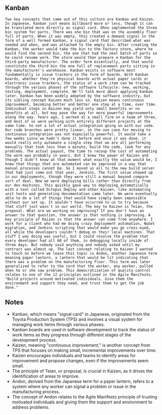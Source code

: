 ## Kanban
```
Two key concepts that came out of this culture are Kanban and Kaizen. In Japanese, Kanban just means billboard more or less, though it can be translated more directly as signal card. Ohno implemented the three bin system for parts. There was one bin that was on the assembly floor full of parts. When it was empty, this created a demand signal in the form of a well formed Kanban, a signal card that described what was needed and when, and was attached to the empty bin. After creating the Kanban, the worker would take the bin to the factory store, where he would find the second bin, the one that had the next batch of parts so he could resume work. The store would then prepare a Kanban for the third‑party manufacturer. The order form essentially, and that would constitute the third bin the one full of replacement parts sitting in the manufacturer's warehouse. Kanban exists in software most fundamentally in issue trackers in the form of boards. With Kanban boards, whether they're physical boards with actual paper cards or electronic issue trackers, the status of a work item can be tracked through the various phases of the software lifecycle: new, working, testing, deployment, complete. We'll talk more about applying Kanban later. Kanban has been widely adopted by the software industry, but its sibling concept Kaizen much less so. Kaizen means continuous improvement, becoming better and better one step at a time, over time. Individual steps in Kaizen may yield only small benefits or no benefits at all, but may pave the way for more powerful improvements along the way. Years ago, I worked at a small firm on a team of three, and most of us were working with entirely different projects at the same time. So not a lot of actual integration going on with our code. Our code branches were pretty linear, so the use case for moving to continuous integration was not especially powerful. It would take a few weeks since we hadn't done it before and once it was done, it would really only automate a single step that we are all performing manually that took less than a minute, build the code, look for any problems. The actual payout, the time to recoup the cost of automating the work was probably in years. But I knew the power of Kaizen and though I didn't know at that moment what exactly the value would be, I knew that things that are automated can be improved in a way that manual processes cannot be. So I moved us all to the new build server that had just come out that year, Jenkins. The first value showed up in our deployments, though they were still a manual beyond compare sort of deal. Now we were deploying bills rather than directly from our dev machines. This quickly gave way to deploying automatically with a tool called Octopus Deploy and other Kaizen, like automating unit tests and generating documentation came later. We were eventually able to do a lot of things that would have simply been impossible without our set up. It wouldn't have occurred to us to try because that stuff just wasn't in our world. The key to Kaizen is Teian, the proposal. What are we working on improving? If you don't have an answer to that question, the answer is that nothing is improving. A key principle of Kaizen is that the answer can come from anywhere. I work for a client who had me doing crazy deployment automation, NuGet migration, and Jenkins scripting that would make you go cross‑eyed, all while the developers couldn't debug on their local machines. That stuff I was doing was useful, but I could resolve the problem that every developer had all 60 of them, in debugging locally inside of three days. But nobody said anything and nobody asked until my contract was almost up. The last concept relating to Kaizen I wanted to touch on before we leave this topic is Andon, another Japanese term meaning paper lantern, a lantern that would be lit indicating that there was a problem on the manufacturing floor. This term was later generalized to refer to the cord that the worker, any worker, pulled when he or she saw problem. This democratization of quality control relates to one of the 12 principles outlined in the Agile Manifesto. "Build projects around motivated individuals. Give them the environment and support they need, and trust them to get the job done."
```

## Notes
- Kanban, which means "signal card" in Japanese, originated from the Toyota Production System (TPS) and involves a visual system for managing work items through various phases.
- Kanban boards are used in software development to track the status of work items as they progress through different stages of the development process.
- Kaizen, meaning "continuous improvement," is another concept from TPS that focuses on making small, incremental improvements over time.
- Kaizen encourages individuals and teams to identify areas for improvement and propose changes, even if the improvements seem small.
- The principle of Teian, or proposal, is crucial in Kaizen, as it drives the identification of areas to improve.
- Andon, derived from the Japanese term for a paper lantern, refers to a system where any worker can signal a problem or issue in the manufacturing process.
- The concept of Andon relates to the Agile Manifesto principle of trusting motivated individuals and giving them the support and environment to address problems.